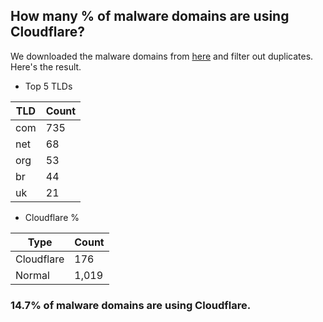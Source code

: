 ## How many % of malware domains are using Cloudflare?


We downloaded the malware domains from [here](https://urlhaus.abuse.ch) and filter out duplicates.
Here's the result.


[//]: # (start replacement)


- Top 5 TLDs

| TLD | Count |
| --- | --- |
| com | 735 |
| net | 68 |
| org | 53 |
| br | 44 |
| uk | 21 |


- Cloudflare %

| Type | Count |
| --- | --- |
| Cloudflare | 176 |
| Normal | 1,019 |


### 14.7% of malware domains are using Cloudflare.